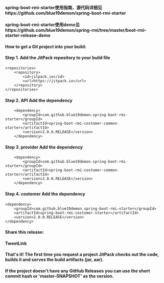 #### spring-boot-rmi-starter使用指南，源代码详细见https://github.com/blue19demon/spring-boot-rmi-starter
#### spring-boot-rmi-starter使用demo见https://github.com/blue19demon/spring-rmi/tree/master/boot-rmi-starter-release-demo
#### How to get a Git project into your build:
#### Step 1. Add the JitPack repository to your build file
	<repositories>
		<repository>
		    <id>jitpack.io</id>
		    <url>https://jitpack.io</url>
		</repository>
	</repositories>
#### Step 2. API Add the dependency
		<dependency>
			<groupId>com.github.blue19demon.spring-boot-rmi-starter</groupId>
			<artifactId>spring-boot-rmi-costomer-common-starter</artifactId>
			<version>2.0.0.RELEASE</version>
		</dependency>
#### Step 3. provider Add the dependency
		<dependency>
			<groupId>com.github.blue19demon.spring-boot-rmi-starter</groupId>
			<artifactId>spring-boot-rmi-costomer-common-starter</artifactId>
			<version>2.0.0.RELEASE</version>
		</dependency>
#### Step 4. costomer Add the dependency
	<dependency>
		<groupId>com.github.blue19demon.spring-boot-rmi-starter</groupId>
		<artifactId>spring-boot-rmi-costomer-starter</artifactId>
		<version>2.0.0.RELEASE</version>
	</dependency>
#### Share this release:

#### TweetLink
#### That's it! The first time you request a project JitPack checks out the code, builds it and serves the build artifacts (jar, aar).
#### If the project doesn't have any GitHub Releases you can use the short commit hash or 'master-SNAPSHOT' as the version.
